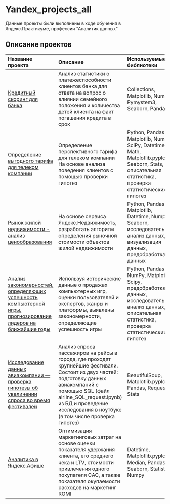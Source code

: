 # Yandex_projects_all
Данные проекты были выполнены в ходе обучения в Яндекс.Практикуме, профессии "Аналитик данных"

## Описание проектов

| Название проекта              | Описание               | Используемые библиотеки           |
| :-----------------------------| :--------------------- |:----------------------------------|
| [Кредитный скоринг для банка](https://github.com/MargaritaGurevich/Yandex.Praktikum/blob/main/1_credit_score/credit_score.ipynb) | Aнализ статистики о платежеспособности клиентов банка для ответа на вопрос о влиянии семейного положения и количества детей клиента на факт погашения кредита в срок | Collections, Matplotlib, Numpy, Pymystem3, Seaborn, Pandas|
| [Определение выгодного тарифа для телеком компании](https://github.com/MargaritaGurevich/Yandex.Praktikum/blob/main/2_telecom_tariff/telecom_tariff.ipynb)| Определение перспективного тарифа для телеком компании На основе анализа поведения клиентов с помощью проверки гипотез| Python, Pandas, Matplotlib, NumPy, SciPy, Datetime, Math, Matplotlib.pyplot, Seaborn, Stats, описательная статистика, проверка статистических гипотез|
| [Рынок жилой недвижимости - анализ ценообразования](https://github.com/MargaritaGurevich/Yandex.Praktikum/blob/main/3_property_research/property_research.ipynb)| На основе сервиса Яндекс.Недвижимость, разработать алгоритм определения рыночной стоимости объектов жилой недвижимости |Python, Pandas, Matplotlib, Datetime, Numpy, Seaborn, исследовательский анализ данных, визуализация данных, предобработка данных|
| [Анализ закономерностей, определяющих успешность компьютерной игры, прогнозирование лидеров на ближайшие годы](https://github.com/MargaritaGurevich/Yandex.Praktikum/blob/main/4_internet_store_games/internet_store_games.ipynb)| Используя исторические данные о продажах компьютерных игр, оценки пользователей и экспертов, жанры и платформы, выявлены закономерности, определяющие успешность игры |Python, Pandas, NumPy, Matplotlib, Scipy, предобработка данных, исследовательский анализ данных, описательная статистика, проверка статистических гипотез |
| [Исследование данных авиакомпании — проверка гипотезы об увеличении спроса во время фестивалей](https://github.com/MargaritaGurevich/Yandex.Praktikum/blob/main/5_airlain_and_festivals/airline_project.ipynb)| Анализ спроса пассажиров на рейсы в города, где проходят крупнейшие фестивали. Состоит из двух частей: подготовку данных авиакомпаний с помощью SQL (файл airline_SQL_request.ipynb) из БД и проведение исследования в ноутбуке (в том числе проверка гипотез)| BeautifulSoup, Matplotlib.pyplot, Pandas, Requests, Stats|
| [Аналитика в Яндекс.Афише](marketing_costs) | Оптимизация маркетинговых затрат на основе оценки показателя удержания клиента, его среднего чека и LTV, стоимости привлечения одного покупателя CAC, а также показателя окупаемости расходов на маркетинг ROMI | Datetime, Matplotlib.pyplot, Median, Pandas, Seaborn, Statistics, Numpy|
